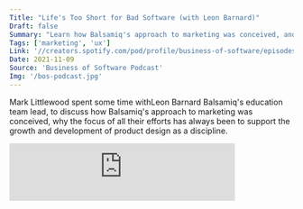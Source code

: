 ```yaml
---
Title: "Life's Too Short for Bad Software (with Leon Barnard)"
Draft: false
Summary: "Learn how Balsamiq's approach to marketing was conceived, and why the focus has always been to support the growth and development of product design as a discipline."
Tags: ['marketing', 'ux']
Link: '//creators.spotify.com/pod/profile/business-of-software/episodes/Ep-90-Lifes-too-short-for-bad-software-with-Leon-Barnard-e19lodv/a-a4a2dtq'
Date: 2021-11-09
Source: 'Business of Software Podcast'
Img: '/bos-podcast.jpg'
---
```


Mark Littlewood spent some time withLeon Barnard Balsamiq's education team lead, to discuss how Balsamiq's approach to marketing was conceived, why the focus of all their efforts has always been to support the growth and development of product design as a discipline.

<iframe src="https://creators.spotify.com/pod/show/business-of-software/embed/episodes/Ep-90-Lifes-too-short-for-bad-software-with-Leon-Barnard-e19lodv/a-a4a2dtq" height="102px" width="400px" frameborder="0" scrolling="no"></iframe>
